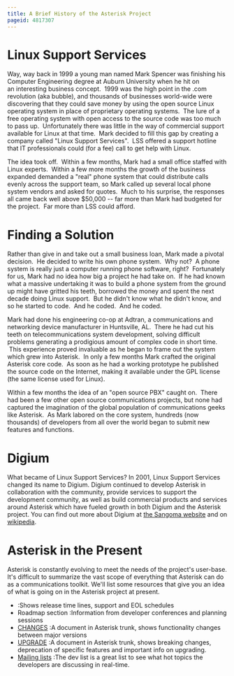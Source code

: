 ```yaml
---
title: A Brief History of the Asterisk Project
pageid: 4817307
---
```


Linux Support Services
======================

Way, way back in 1999 a young man named Mark Spencer was finishing his Computer Engineering degree at Auburn University when he hit on an interesting business concept.  1999 was the high point in the .com revolution (aka bubble), and thousands of businesses world-wide were discovering that they could save money by using the open source Linux operating system in place of proprietary operating systems.  The lure of a free operating system with open access to the source code was too much to pass up.  Unfortunately there was little in the way of commercial support available for Linux at that time.  Mark decided to fill this gap by creating a company called "Linux Support Services".  LSS offered a support hotline that IT professionals could (for a fee) call to get help with Linux.

The idea took off.  Within a few months, Mark had a small office staffed with Linux experts.  Within a few more months the growth of the business expanded demanded a "real" phone system that could distribute calls evenly across the support team, so Mark called up several local phone system vendors and asked for quotes.  Much to his surprise, the responses all came back well above $50,000 -- far more than Mark had budgeted for the project.  Far more than LSS could afford.

Finding a Solution
==================

Rather than give in and take out a small business loan, Mark made a pivotal decision.  He decided to write his own phone system.  Why not?  A phone system is really just a computer running phone software, right?  Fortunately for us, Mark had no idea how big a project he had take on.  If he had known what a massive undertaking it was to build a phone system from the ground up might have gritted his teeth, borrowed the money and spent the next decade doing Linux support.  But he didn't know what he didn't know, and so he started to code.  And he coded.  And he coded.

Mark had done his engineering co-op at Adtran, a communications and networking device manufacturer in Huntsville, AL.  There he had cut his teeth on telecommunications system development, solving difficult problems generating a prodigious amount of complex code in short time.  This experience proved invaluable as he began to frame out the system which grew into Asterisk.  In only a few months Mark crafted the original Asterisk core code.  As soon as he had a working prototype he published the source code on the Internet, making it available under the GPL license (the same license used for Linux).

Within a few months the idea of an "open source PBX" caught on.  There had been a few other open source communications projects, but none had captured the imagination of the global population of communications geeks like Asterisk.  As Mark labored on the core system, hundreds (now thousands) of developers from all over the world began to submit new features and functions.  

Digium
======

What became of Linux Support Services? In 2001, Linux Support Services changed its name to Digium. Digium continued to develop Asterisk in collaboration with the community, provide services to support the development community, as well as build commercial products and services around Asterisk which have fueled growth in both Digium and the Asterisk project. You can find out more about Digium at [the Sangoma website](https://www.sangoma.com/open-source/) and on [wikipedia](http://en.wikipedia.org/wiki/Digium).

Asterisk in the Present
=======================

Asterisk is constantly evolving to meet the needs of the project's user-base. It's difficult to summarize the vast scope of everything that Asterisk can do as a communications toolkit. We'll list some resources that give you an idea of what is going on in the Asterisk project at present.

* :Shows release time lines, support and EOL schedules
* Roadmap section :Information from developer conferences and planning sessions
* [CHANGES](https://github.com/asterisk/asterisk/blob/master/CHANGES) :A document in Asterisk trunk, shows functionality changes between major versions
* [UPGRADE](https://github.com/asterisk/asterisk/blob/master/UPGRADE.txt) :A document in Asterisk trunk, shows breaking changes, deprecation of specific features and important info on upgrading.
* [Mailing lists](http://www.asterisk.org/community/discuss) :The dev list is a great list to see what hot topics the developers are discussing in real-time.

 

